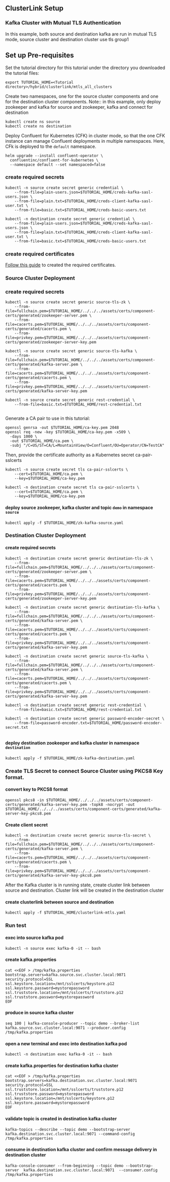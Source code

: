 ## ClusterLink Setup

### Kafka Cluster with Mutual TLS Authentication
In this example, both source and destination kafka are run in mutual TLS mode, source cluster and destination cluster use tls group1

## Set up Pre-requisites
Set the tutorial directory for this tutorial under the directory you downloaded
the tutorial files:

```
export TUTORIAL_HOME=<Tutorial directory>/hybrid/clusterlink/mtls_all_clusters
```

Create two namespaces, one for the source cluster components and one for the destination cluster components.
Note:: in this example, only deploy zookeeper and kafka for source and zookeeper, kafka and connect for destination

```
kubectl create ns source
kubectl create ns destination
```

Deploy Confluent for Kubernetes (CFK) in cluster mode, so that the one CFK instance can manage Confluent deployments in multiple namespaces. Here, CFk is deployed to the `default` namespace.

```
helm upgrade --install confluent-operator \
  confluentinc/confluent-for-kubernetes \
  --namespace default --set namespaced=false
```

### create required secrets
```
kubectl -n source create secret generic credential \
    --from-file=plain-users.json=$TUTORIAL_HOME/creds-kafka-sasl-users.json \
    --from-file=plain.txt=$TUTORIAL_HOME/creds-client-kafka-sasl-user.txt \
    --from-file=basic.txt=$TUTORIAL_HOME/creds-basic-users.txt

kubectl -n destination create secret generic credential \
    --from-file=plain-users.json=$TUTORIAL_HOME/creds-kafka-sasl-users.json \
    --from-file=plain.txt=$TUTORIAL_HOME/creds-client-kafka-sasl-user.txt \
    --from-file=basic.txt=$TUTORIAL_HOME/creds-basic-users.txt
```
### create required certificates 

[Follow this guide](https://github.com/confluentinc/confluent-kubernetes-examples/tree/master/assets/certs/component-certs) to created the required certificates.  

### Source Cluster Deployment
### create required secrets
```
kubectl -n source create secret generic source-tls-zk \
    --from-file=fullchain.pem=$TUTORIAL_HOME/../../../assets/certs/component-certs/generated/zookeeper-server.pem \
    --from-file=cacerts.pem=$TUTORIAL_HOME/../../../assets/certs/component-certs/generated/cacerts.pem \
    --from-file=privkey.pem=$TUTORIAL_HOME/../../../assets/certs/component-certs/generated/zookeeper-server-key.pem

kubectl -n source create secret generic source-tls-kafka \
    --from-file=fullchain.pem=$TUTORIAL_HOME/../../../assets/certs/component-certs/generated/kafka-server.pem \
    --from-file=cacerts.pem=$TUTORIAL_HOME/../../../assets/certs/component-certs/generated/cacerts.pem \
    --from-file=privkey.pem=$TUTORIAL_HOME/../../../assets/certs/component-certs/generated/kafka-server-key.pem
   
kubectl -n source create secret generic rest-credential \
    --from-file=basic.txt=$TUTORIAL_HOME/rest-credential.txt
    
```

Generate a CA pair to use in this tutorial:
```
openssl genrsa -out $TUTORIAL_HOME/ca-key.pem 2048
openssl req -new -key $TUTORIAL_HOME/ca-key.pem -x509 \
  -days 1000 \
  -out $TUTORIAL_HOME/ca.pem \
  -subj "/C=US/ST=CA/L=MountainView/O=Confluent/OU=Operator/CN=TestCA"
```
Then, provide the certificate authority as a Kubernetes secret ca-pair-sslcerts
```
kubectl -n source create secret tls ca-pair-sslcerts \
    --cert=$TUTORIAL_HOME/ca.pem \
    --key=$TUTORIAL_HOME/ca-key.pem 

kubectl -n destination create secret tls ca-pair-sslcerts \
    --cert=$TUTORIAL_HOME/ca.pem \
    --key=$TUTORIAL_HOME/ca-key.pem   

```

#### deploy source zookeeper, kafka cluster and topic `demo` in namespace `source`
```
kubectl apply -f $TUTORIAL_HOME/zk-kafka-source.yaml
```

### Destination Cluster Deployment
#### create required secrets
```
kubectl -n destination create secret generic destination-tls-zk \
    --from-file=fullchain.pem=$TUTORIAL_HOME/../../../assets/certs/component-certs/generated/zookeeper-server.pem \
    --from-file=cacerts.pem=$TUTORIAL_HOME/../../../assets/certs/component-certs/generated/cacerts.pem \
    --from-file=privkey.pem=$TUTORIAL_HOME/../../../assets/certs/component-certs/generated/zookeeper-server-key.pem

kubectl -n destination create secret generic destination-tls-kafka \
    --from-file=fullchain.pem=$TUTORIAL_HOME/../../../assets/certs/component-certs/generated/kafka-server.pem \
    --from-file=cacerts.pem=$TUTORIAL_HOME/../../../assets/certs/component-certs/generated/cacerts.pem \
    --from-file=privkey.pem=$TUTORIAL_HOME/../../../assets/certs/component-certs/generated/kafka-server-key.pem

kubectl -n destination create secret generic source-tls-kafka \
    --from-file=fullchain.pem=$TUTORIAL_HOME/../../../assets/certs/component-certs/generated/kafka-server.pem \
    --from-file=cacerts.pem=$TUTORIAL_HOME/../../../assets/certs/component-certs/generated/cacerts.pem \
    --from-file=privkey.pem=$TUTORIAL_HOME/../../../assets/certs/component-certs/generated/kafka-server-key.pem

kubectl -n destination create secret generic rest-credential \
    --from-file=basic.txt=$TUTORIAL_HOME/rest-credential.txt
    
kubectl -n destination create secret generic password-encoder-secret \
    --from-file=password-encoder.txt=$TUTORIAL_HOME/password-encoder-secret.txt
 
```
#### deploy destination zookeeper and kafka cluster in namespace `destination`

    kubectl apply -f $TUTORIAL_HOME/zk-kafka-destination.yaml

### Create TLS Secret to connect Source Cluster using PKCS8 Key format.

#### convert key to PKCS8 format
```
openssl pkcs8 -in $TUTORIAL_HOME/../../../assets/certs/component-certs/generated/kafka-server-key.pem -topk8 -nocrypt -out $TUTORIAL_HOME/../../../assets/certs/component-certs/generated/kafka-server-key-pkcs8.pem
```
#### Create client secret
```
kubectl -n destination create secret generic source-tls-secret \
    --from-file=fullchain.pem=$TUTORIAL_HOME/../../../assets/certs/component-certs/generated/kafka-server.pem \
    --from-file=cacerts.pem=$TUTORIAL_HOME/../../../assets/certs/component-certs/generated/cacerts.pem \
    --from-file=privkey.pem=$TUTORIAL_HOME/../../../assets/certs/component-certs/generated/kafka-server-key-pkcs8.pem
```

After the Kafka cluster is in running state, create cluster link between source and destination. Cluster link will be created in the destination cluster

#### create clusterlink between source and destination
    kubectl apply -f $TUTORIAL_HOME/clusterlink-mtls.yaml


### Run test

#### exec into source kafka pod
    kubectl -n source exec kafka-0 -it -- bash

#### create kafka.properties

    cat <<EOF > /tmp/kafka.properties
    bootstrap.servers=kafka.source.svc.cluster.local:9071
    security.protocol=SSL
    ssl.keystore.location=/mnt/sslcerts/keystore.p12
    ssl.keystore.password=mystorepassword
    ssl.truststore.location=/mnt/sslcerts/truststore.p12
    ssl.truststore.password=mystorepassword
    EOF

#### produce in source kafka cluster

    seq 100 | kafka-console-producer --topic demo --broker-list kafka.source.svc.cluster.local:9071 --producer.config /tmp/kafka.properties
#### open a new terminal and exec into destination kafka pod
    kubectl -n destination exec kafka-0 -it -- bash

#### create kafka.properties for destination kafka cluster
    cat <<EOF > /tmp/kafka.properties
    bootstrap.servers=kafka.destination.svc.cluster.local:9071
    security.protocol=SSL
    ssl.truststore.location=/mnt/sslcerts/truststore.p12
    ssl.truststore.password=mystorepassword
    ssl.keystore.location=/mnt/sslcerts/keystore.p12
    ssl.keystore.password=mystorepassword
    EOF

#### validate topic is created in destination kafka cluster
    kafka-topics --describe --topic demo --bootstrap-server kafka.destination.svc.cluster.local:9071 --command-config /tmp/kafka.properties

#### consume in destination kafka cluster and confirm message delivery in destination cluster

    kafka-console-consumer --from-beginning --topic demo --bootstrap-server  kafka.destination.svc.cluster.local:9071  --consumer.config /tmp/kafka.properties

